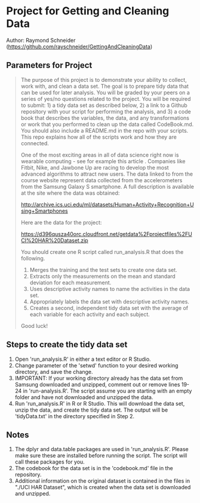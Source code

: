 Project for Getting and Cleaning Data
=====================================
Author: Raymond Schneider (https://github.com/rayschneider/GettingAndCleaningData)

Parameters for Project
----------------------
> The purpose of this project is to demonstrate your ability to collect, work with, and clean a data set. The goal is to prepare tidy data that can be used for later analysis. You will be graded by your peers on a series of yes/no questions related to the project. You will be required to submit: 1) a tidy data set as described below, 2) a link to a Github repository with your script for performing the analysis, and 3) a code book that describes the variables, the data, and any transformations or work that you performed to clean up the data called CodeBook.md. You should also include a README.md in the repo with your scripts. This repo explains how all of the scripts work and how they are connected.  
> 
> One of the most exciting areas in all of data science right now is wearable computing - see for example this article . Companies like Fitbit, Nike, and Jawbone Up are racing to develop the most advanced algorithms to attract new users. The data linked to from the course website represent data collected from the accelerometers from the Samsung Galaxy S smartphone. A full description is available at the site where the data was obtained: 
> 
> http://archive.ics.uci.edu/ml/datasets/Human+Activity+Recognition+Using+Smartphones 
> 
> Here are the data for the project: 
> 
> https://d396qusza40orc.cloudfront.net/getdata%2Fprojectfiles%2FUCI%20HAR%20Dataset.zip 
> 
> You should create one R script called run_analysis.R that does the following. 
> 
> 1. Merges the training and the test sets to create one data set.
> 2. Extracts only the measurements on the mean and standard deviation for each measurement.
> 3. Uses descriptive activity names to name the activities in the data set.
> 4. Appropriately labels the data set with descriptive activity names.
> 5. Creates a second, independent tidy data set with the average of each variable for each activity and each subject. 
> 
> Good luck!

Steps to create the tidy data set
--------------------------------
1. Open 'run_analysis.R' in either a text editor or R Studio.
2. Change parameter of the 'setwd' function to your desired working directory, and save the change.
3. IMPORTANT: If your working directory already has the data set from Samsung downloaded and unzipped, comment out or remove lines 19-24 in 'run-analysis.R'.  The script assume you are starting with an empty folder and have not downloaded and unzipped the data.
4. Run 'run_analysis.R' in R or R Studio.  This will download the data set, unzip the data, and create the tidy data set.  The output will be 'tidyData.txt' in the directory specified in Step 2.

Notes
-----
1. The dplyr and data.table packages are used in 'run_analysis.R'.  Please make sure these are installed before running the script.  The script will call these packages for you.
2. The codebook for the data set is in the 'codebook.md' file in the repository.
3. Additional information on the original dataset is contained in the files in "./UCI HAR Dataset", which is created when the data set is downloaded and unzipped.

